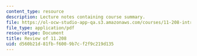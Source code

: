 ```yaml
---
content_type: resource
description: Lecture notes containing course summary.
file: https://ol-ocw-studio-app-qa.s3.amazonaws.com/courses/11-208-introduction-to-computers-in-public-management-ii-january-iap-2002/d560b21d81fbf6009b7cf2f9c219d135_lect10.pdf
file_type: application/pdf
resourcetype: Document
title: Review of 11.208
uid: d560b21d-81fb-f600-9b7c-f2f9c219d135
---
```

